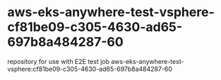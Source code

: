 # aws-eks-anywhere-test-vsphere-cf81be09-c305-4630-ad65-697b8a484287-60
repository for use with E2E test job aws-eks-anywhere-test-vsphere:cf81be09-c305-4630-ad65-697b8a484287-60

